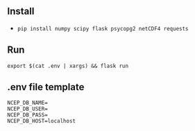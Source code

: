 ## Install

- `pip install numpy scipy flask psycopg2 netCDF4 requests`

## Run

`export $(cat .env | xargs) && flask run`

## .env file template
```
NCEP_DB_NAME=
NCEP_DB_USER=
NCEP_DB_PASS=
NCEP_DB_HOST=localhost
```
